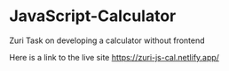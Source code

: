 # JavaScript-Calculator

Zuri Task on developing a calculator without frontend

Here is a link to the live site
https://zuri-js-cal.netlify.app/